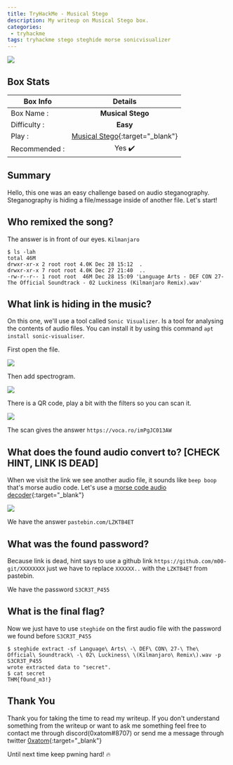```yaml
---
title: TryHackMe - Musical Stego
description: My writeup on Musical Stego box.
categories:
 - tryhackme
tags: tryhackme stego steghide morse sonicvisualizer
---
```


![](https://i.imgur.com/yl33L7z.png)

## Box Stats

| Box Info      | Details       |
| ------------- |:-------------:|
| Box Name :    | **Musical Stego**  |
| Difficulty :  | **Easy**             |   
| Play :    | [Musical Stego](https://tryhackme.com/room/musicalstego){:target="_blank"}      |
| Recommended : | Yes :heavy_check_mark:      |

## Summary

Hello, this one was an easy challenge based on audio steganography. Steganography is hiding a file/message inside of another file. Let's start!

## Who remixed the song?

The answer is in front of our eyes. `Kilmanjaro`

```
$ ls -lah
total 46M
drwxr-xr-x 2 root root 4.0K Dec 28 15:12  .
drwxr-xr-x 7 root root 4.0K Dec 27 21:40  ..
-rw-r--r-- 1 root root  46M Dec 28 15:09 'Language Arts - DEF CON 27- The Official Soundtrack - 02 Luckiness (Kilmanjaro Remix).wav'
```

## What link is hiding in the music?

On this one, we'll use a tool called `Sonic Visualizer`. Is a tool for analysing the contents of audio files. You can install it by using this command `apt install sonic-visualiser`.

First open the file.

![](https://i.imgur.com/5IX8vp5.png)

Then add spectrogram.

![](https://i.imgur.com/9HQik8t.png)

There is a QR code, play a bit with the filters so you can scan it.

![](https://i.imgur.com/T7zROji.png)

The scan gives the answer `https://voca.ro/imPgJC013AW`

## What does the found audio convert to? [CHECK HINT, LINK IS DEAD]

When we visit the link we see another audio file, it sounds like `beep boop` that's morse audio code. Let's use a [morse code audio decoder](https://morsecode.world/international/decoder/audio-decoder-adaptive.html){:target="_blank"}

![](https://i.imgur.com/9g43FEo.png)

We have the answer `pastebin.com/LZKTB4ET`

## What was the found password?

Because link is dead, hint says to use a github link `https://github.com/m00-git/XXXXXXXX` just we have to replace `XXXXXX..` with the `LZKTB4ET` from pastebin.

We have the password `S3CR3T_P455`

## What is the final flag?

Now we just have to use `steghide` on the first audio file with the password we found before `S3CR3T_P455`

```
$ steghide extract -sf Language\ Arts\ -\ DEF\ CON\ 27-\ The\ Official\ Soundtrack\ -\ 02\ Luckiness\ \(Kilmanjaro\ Remix\).wav -p S3CR3T_P455
wrote extracted data to "secret".
$ cat secret
THM{f0und_m3!}
```

## Thank You

Thank you for taking the time to read my writeup. If you don't understand something from the writeup or want to ask me something feel free to contact me through discord(0xatom#8707) or send me a message through twitter [0xatom](https://twitter.com/0xatom){:target="_blank"}

Until next time keep pwning hard! :fire:

